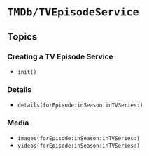 # ``TMDb/TVEpisodeService``

## Topics

### Creating a TV Episode Service

- ``init()``

### Details

- ``details(forEpisode:inSeason:inTVSeries:)``

### Media

- ``images(forEpisode:inSeason:inTVSeries:)``
- ``videos(forEpisode:inSeason:inTVSeries:)``
